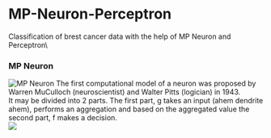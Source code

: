 # MP-Neuron-Perceptron
Classification of brest cancer data with the help of MP Neuron and Perceptron\

### MP Neuron ###
![MP Neuron](https://miro.medium.com/max/554/1*fDHlg9iNo0LLK4czQqqO9A.png)
The first computational model of a neuron was proposed by Warren MuCulloch (neuroscientist) and Walter Pitts (logician) in 1943.\
It may be divided into 2 parts. The first part, g takes an input (ahem dendrite ahem), performs an aggregation and based on the aggregated value the second part, f makes a decision.\
![](https://miro.medium.com/max/825/1*NLchBzohJvCCNMPPnF-V-A.png)
